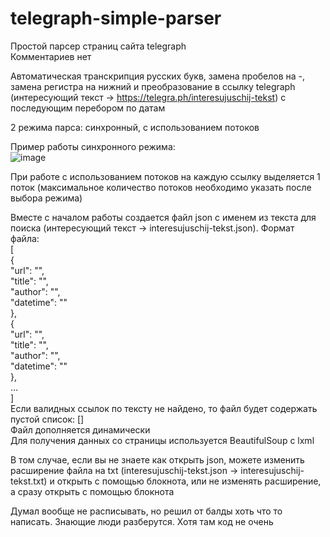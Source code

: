 # telegraph-simple-parser

Простой парсер страниц сайта telegraph  
Комментариев нет  

Автоматическая транскрипция русских букв, замена пробелов на -, замена регистра на нижний и преобразование в ссылку telegraph (интересующий текст -> https://telegra.ph/interesujuschij-tekst) с последующим перебором по датам  

2 режима парса: синхронный, с использованием потоков  

Пример работы синхронного режима:  
![image](https://user-images.githubusercontent.com/90724356/229456684-aec9770d-b209-4d60-a19a-16e62cf2225d.png)  

При работе с использованием потоков на каждую ссылку выделяется 1 поток (максимальное количество потоков необходимо указать после выбора режима)  

Вместе с началом работы создается файл json с именем из текста для поиска (интересующий текст -> interesujuschij-tekst.json). Формат файла:  
[  
  {  
    "url": "",  
    "title": "",  
    "author": "",  
    "datetime": ""  
  },  
  {  
    "url": "",  
    "title": "",  
    "author": "",  
    "datetime": ""  
  },  
  ...  
]  
Если валидных ссылок по тексту не найдено, то файл будет содержать пустой список: []  
Файл дополняется динамически  
Для получения данных со страницы используется BeautifulSoup c lxml  

В том случае, если вы не знаете как открыть json, можете изменить расширение файла на txt (interesujuschij-tekst.json -> interesujuschij-tekst.txt) и открыть с помощью блокнота, или не изменять расширение, а сразу открыть с помощью блокнота  

Думал вообще не расписывать, но решил от балды хоть что то написать. Знающие люди разберутся. Хотя там код не очень
